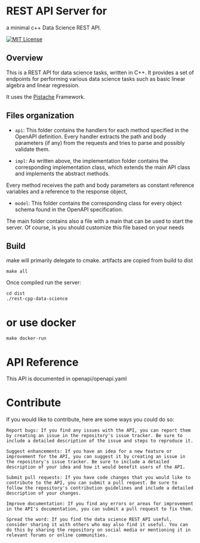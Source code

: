 # REST API Server for

a minimal c++ Data Science REST API.

 [![MIT License](https://img.shields.io/badge/License-MIT-green.svg)](https://choosealicense.com/licenses/mit/)

## Overview
This is a REST API for data science tasks, written in C++. 
It provides a set of endpoints for performing various data science tasks such as basic linear algebra and linear regression. 

It uses the [Pistache](https://github.com/oktal/pistache) Framework.

## Files organization

- `api`: 
This folder contains the handlers for each method specified in the OpenAPI definition. 
Every handler extracts the path and body parameters (if any) from the requests and tries to parse and possibly validate them.


- `impl`: As written above, the implementation folder contains the corresponding implementation class,
which extends the main API class and implements the abstract methods.

Every method receives the path and body parameters as constant reference variables and a reference to the response object, 

- `model`: This folder contains the corresponding class for every object schema found in the OpenAPI specification.

The main folder contains also a file with a main that can be used to start the server.
Of course, is you should customize this file based on your needs

## Build 

make will primarily delegate to cmake. artifacts are copied from build to dist

```
make all
```

Once compiled run the server:

```
cd dist
./rest-cpp-data-science
```


# or use docker

```
make docker-run
```

# API Reference
 This API is documented in openapi/openapi.yaml

 
 # Contribute

 If you would like to contribute, here are some ways you could do so:

    Report bugs: If you find any issues with the API, you can report them by creating an issue in the repository's issue tracker. Be sure to include a detailed description of the issue and steps to reproduce it.

    Suggest enhancements: If you have an idea for a new feature or improvement for the API, you can suggest it by creating an issue in the repository's issue tracker. Be sure to include a detailed description of your idea and how it would benefit users of the API.

    Submit pull requests: If you have code changes that you would like to contribute to the API, you can submit a pull request. Be sure to follow the repository's contribution guidelines and include a detailed description of your changes.

    Improve documentation: If you find any errors or areas for improvement in the API's documentation, you can submit a pull request to fix them.

    Spread the word: If you find the data science REST API useful, consider sharing it with others who may also find it useful. You can do this by sharing the repository on social media or mentioning it in relevant forums or online communities.